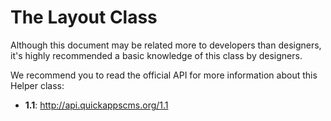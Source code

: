 The Layout Class
================

Although this document may be related more to developers than designers, it's highly recommended a basic knowledge of this class by designers.

We recommend you to read the official API for more information about this Helper class:

* **1.1**: http://api.quickappscms.org/1.1